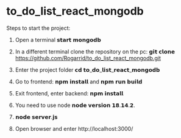 # to_do_list_react_mongodb

Steps to start the project:

1. Open a terminal 𝘀𝘁𝗮𝗿𝘁 𝗺𝗼𝗻𝗴𝗼𝗱𝗯
   
3. In a different terminal clone the repository on the pc: 𝗴𝗶𝘁 𝗰𝗹𝗼𝗻𝗲 https://github.com/Rogarrid/to_do_list_react_mongodb.git

4. Enter the project folder 𝗰𝗱 𝘁𝗼_𝗱𝗼_𝗹𝗶𝘀𝘁_𝗿𝗲𝗮𝗰𝘁_𝗺𝗼𝗻𝗴𝗼𝗱𝗯

5. Go to frontend: 𝗻𝗽𝗺 𝗶𝗻𝘀𝘁𝗮𝗹𝗹 and 𝗻𝗽𝗺 𝗿𝘂𝗻 𝗯𝘂𝗶𝗹𝗱

6. Exit frontend, enter backend: 𝗻𝗽𝗺 𝗶𝗻𝘀𝘁𝗮𝗹𝗹
  
7. You need to use node 𝗻𝗼𝗱𝗲 𝘃𝗲𝗿𝘀𝗶𝗼𝗻 𝟭𝟴.𝟭𝟰.𝟮.
  
8. 𝗻𝗼𝗱𝗲 𝘀𝗲𝗿𝘃𝗲𝗿.𝗷𝘀

9. Open browser and enter http://localhost:3000/
